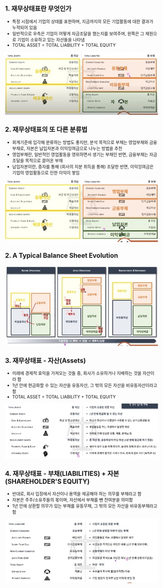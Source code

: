 ## 1. 재무상태표란 무엇인가

- 특정 시점에서 기업의 상태를 표현하며, 지금까지의 모든 기업활동에 대한 결과가 누적되어 있음
- 일반적으로 우측은 기업이 어떻게 자금조달을 했는지를 보여주며, 왼쪽은 그 재원으로 기업이 소유하고 있는 자산들을 나타냄
- TOTAL ASSET = TOTAL LIABILITY + TOTAL EQUITY

<img src="../Img/1_8_재무상태표란_무엇인가_1.jpg">

## 2. 재무상태표의 또 다른 분류법
- 회계기준에 입각해 분류하는 방법도 좋지만, 분석 목적으로 부채는 영업부채와 금융부채로, 자본은 납입자본과 이익잉여금으로 나누는 방법을 추천
- 영업부채란, 일반적인 영업활동을 영위하면서 생기는 부채인 반면, 금융부채는 자금조달을 목적으로 끌어온 부채
- 납입자본이란, 증자를 통해 (회사의 지분 취득을 통해) 조달한 반면, 이익잉여금은 기업의 영업활동으로 인한 이익이 쌓임

<img src="../Img/1_8_재무상태표란_무엇인가_2.jpg">

## 2. A Typical Balance Sheet Evolution

<img src="../Img/1_8_재무상태표란_무엇인가_3.jpg">

## 3. 재무상태표 - 자산(Assets)

- 미래에 경제적 효익을 가져오는 것들 중, 회사가 소유하거나 지배하는 것을 자산이라 함
- 1년 안에 현금화할 수 있는 자산을 유동자산, 그 밖의 모든 자산을 비유동자산이라고 함
- TOTAL ASSET = TOTAL LIABILITY + TOTAL EQUITY

<img src="../Img/1_8_재무상태표란_무엇인가_4.jpg">

## 4. 재무상태표 - 부채(LIABILITIES) + 자본(SHAREHOLDER'S EQUITY)

- 반대로, 회사 입장에서 자산이나 용역을 제공해야 하는 의무를 부채라고 함
- 자본은 주주/소유주들의 몫이며, 자산에서 부채를 뺀 잔여분을 의미함
- 1년 안에 상환할 의무가 있는 부채를 유동무채, 그 밖의 모든 자산을 비유동부채라고 함

<img src="../Img/1_8_재무상태표란_무엇인가_5.jpg">
